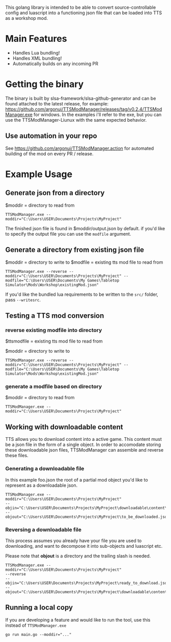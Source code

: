 This golang library is intended to be able to convert source-controllable config
and luascript into a functioning json file that can be loaded into TTS as a
workshop mod.

# Main Features

* Handles Lua bundling!
* Handles XML bundling!
* Automatically builds on any incoming PR

# Getting the binary

The binary is built by slsa-framework/slsa-github-generator and can be found attached to the latest release, for example: https://github.com/argonui/TTSModManager/releases/tag/v0.2.4/TTSModManager.exe for windows. In the examples i'll refer to the exe, but you can use the TTSModManager-Liunux with the same expected behavior.

## Use automation in your repo

See https://github.com/argonui/TTSModManager.action for automated building of the mod on every PR / release.

# Example Usage
## Generate json from a directory
$moddir = directory to read from

```
TTSModManager.exe --moddir="C:\Users\USER\Documents\Projects\MyProject"
```

The finished json file is found in $moddir/output.json by default. if you'd like
to specify the output file you can use the `modfile` argument.

## Generate a directory from existing json file
$moddir = directory to write to
$modfile = existing tts mod file to read from

```
TTSModManager.exe --reverse --moddir="C:\Users\USER\Documents\Projects\MyProject" --modfile="C:\Users\USER\Documents\My Games\Tabletop Simulator\Mods\Workshop\existingMod.json"
```

If you'd like the bundled lua requirements to be written to the `src/` folder, pass `--writesrc`.

## Testing a TTS mod conversion
### reverse existing modfile into directory
$ttsmodfile = existing tts mod file to read from

$moddir = directory to write to
```
TTSModManager.exe --reverse --moddir="C:\Users\USER\Documents\Projects\MyProject" --modfile="C:\Users\USER\Documents\My Games\Tabletop Simulator\Mods\Workshop\existingMod.json"
```

### generate a modfile based on directory
$moddir = directory to read from
```
TTSModManager.exe --moddir="C:\Users\USER\Documents\Projects\MyProject"
```

## Working with downloadable content
TTS allows you to download content into a active game. This content must be a
json file in the form of a single object. In order to accomodate storing these
downloadable json files, TTSModManager can assemble and reverse these files.

### Generating a downloadable file

In this example foo.json the root of a partial mod object you'd like to
represent as a downloadable json.

```
TTSModManager.exe --moddir="C:\Users\USER\Documents\Projects\MyProject"
--objin="C:\Users\USER\Documents\Projects\MyProject\downloadable\content\foo.json"
--objout="C:\Users\USER\Documents\Projects\MyProject\to_be_downloaded.json"
```

### Reversing a downloadable file

This process assumes you already have your file you are used to downloading, and
want to decompose it into sub-objects and luascript etc.

Please note that **objout** is a directory and the trailing slash is needed.

```
TTSModManager.exe --moddir="C:\Users\USER\Documents\Projects\MyProject"
--reverse
--objin="C:\Users\USER\Documents\Projects\MyProject\ready_to_download.json"
--objout="C:\Users\USER\Documents\Projects\MyProject\downloadable\content\"
```


## Running a local copy

If you are developing a feature and would like to run the tool, use this instead of `TTSModManager.exe`

```
go run main.go --moddir="..."
```
